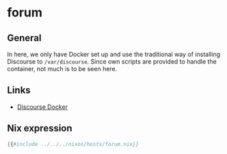 # forum

## General

In here, we only have Docker set up and use the traditional way of installing Discourse to `/var/discourse`. Since own scripts are provided to handle the container, not much is to be seen here.

## Links

- [Discourse Docker](https://github.com/discourse/discourse_docker)

## Nix expression

```nix
{{#include ../../../nixos/hosts/forum.nix}}
```
